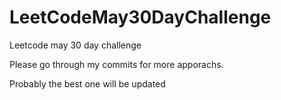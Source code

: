 # LeetCodeMay30DayChallenge
Leetcode may 30 day challenge

Please go through my commits for more apporachs.

Probably the best one will be updated
